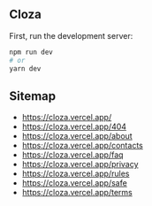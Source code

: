 ## Cloza

First, run the development server:

```bash
npm run dev
# or
yarn dev
```

## Sitemap

- https://cloza.vercel.app/
- https://cloza.vercel.app/404
- https://cloza.vercel.app/about
- https://cloza.vercel.app/contacts
- https://cloza.vercel.app/faq
- https://cloza.vercel.app/privacy
- https://cloza.vercel.app/rules
- https://cloza.vercel.app/safe
- https://cloza.vercel.app/terms
